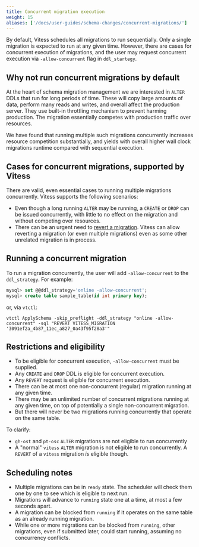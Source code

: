 ```yaml
---
title: Concurrent migration execution
weight: 15
aliases: ['/docs/user-guides/schema-changes/concurrent-migrations/']
---
```


By default, Vitess schedules all migrations to run sequentially. Only a single migration is expected to run at any given time. However, there are cases for concurrent execution of migrations, and the user may request concurrent execution via `-allow-concurrent` flag in `ddl_startegy`.

## Why not run concurrent migrations by default

At the heart of schema migration management we are interested in `ALTER` DDLs that run for long periods of time. These will copy large amounts of data, perform many reads and writes, and overall affect the production server. They use built-in throttling mechanism to prevent harming production. The migration essentially competes with production traffic over resources.

We have found that running multiple such migrations concurrently increases resource competition substantially, and yields with overall higher wall clock migrations runtime compared with sequential execution.

## Cases for concurrent migrations, supported by Vitess

There are valid, even essential cases to running multiple migrations concurrently. Vitess supports the following scenarios:

- Even though a long running `ALTER` may be running, a `CREATE` or `DROP` can be issued concurrently, with little to no effect on the migration and without competing over resources.
- There can be an urgent need to [revert a migration](../revertible-migrations). Vitess can allow reverting a migration (or even multiple migrations) even as some other unrelated migration is in process.

## Running a concurrent migration

To run a migration concurrently, the user will add `-allow-concurrent` to the `ddl_strategy`. For example:

```sql
mysql> set @@ddl_strategy='online -allow-concurrent';
mysql> create table sample_table(id int primary key);
```

or, via `vtctl`:

```shell
vtctl ApplySchema -skip_preflight -ddl_strategy "online -allow-concurrent" -sql "REVERT VITESS_MIGRATION '3091ef2a_4b87_11ec_a827_0a43f95f28a3'"
```

## Restrictions and eligibility

- To be eligible for concurrent execution, `-allow-concurrent` must be supplied.
- Any `CREATE` and `DROP` DDL is eligible for concurrent execution.
- Any `REVERT` request is eligible for concurrent execution.
- There can be at most one non-concurrent (regular) migration running at any given time.
- There may be an unlimited number of concurrent migrations running at any given time, on top of potentially a single non-concurrent migration.
- But there will never be two migrations running concurrently that operate on the same table.

To clarify:

- `gh-ost` and `pt-osc` `ALTER` migrations are not eligible to run concurrently
- A "normal" `vitess` `ALTER` migration is not eligible to run concurrently. A `REVERT` of a `vitess` migration _is_ eligible though.

## Scheduling notes

- Multiple migrations can be in `ready` state. The scheduler will check them one by one to see which is eligible to next run.
- Migrations will advance to `running` state one at a time, at most a few seconds apart.
- A migration can be blocked from `running` if it operates on the same table as an already running migration.
- While one or more migrations can be blocked from `running`, other migrations, even if submitted later, could start running, assuming no concurrency conflicts.
